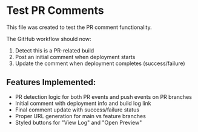 # Test PR Comments

This file was created to test the PR comment functionality.

The GitHub workflow should now:
1. Detect this is a PR-related build
2. Post an initial comment when deployment starts 
3. Update the comment when deployment completes (success/failure)

## Features Implemented:
- PR detection logic for both PR events and push events on PR branches
- Initial comment with deployment info and build log link
- Final comment update with success/failure status
- Proper URL generation for main vs feature branches
- Styled buttons for "View Log" and "Open Preview"